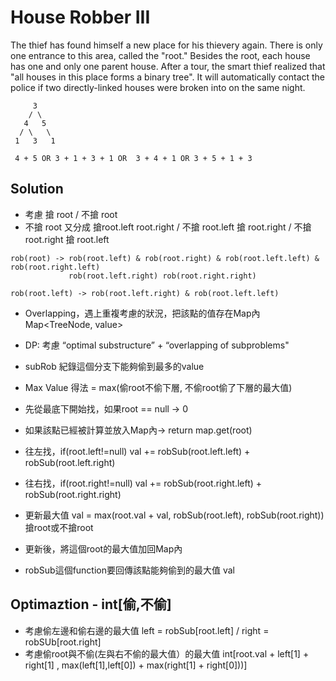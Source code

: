 # House Robber III
The thief has found himself a new place for his thievery again. There is only one entrance to this area, called the "root." Besides the root, each house has one and only one parent house. After a tour, the smart thief realized that "all houses in this place forms a binary tree". It will automatically contact the police if two directly-linked houses were broken into on the same night.
```
     3
    / \
   4   5
  / \   \ 
 1   3   1

 4 + 5 OR 3 + 1 + 3 + 1 OR  3 + 4 + 1 OR 3 + 5 + 1 + 3 
```

## Solution
- 考慮 搶 root  / 不搶 root 
- 不搶 root 又分成 搶root.left root.right / 不搶 root.left 搶 root.right / 不搶 root.right 搶 root.left
```
rob(root) -> rob(root.left) & rob(root.right) & rob(root.left.left) & rob(root.right.left) 
             rob(root.left.right) rob(root.right.right)

rob(root.left) -> rob(root.left.right) & rob(root.left.left)
```
- Overlapping，遇上重複考慮的狀況，把該點的值存在Map內 Map<TreeNode, value>
- DP: 考慮 “optimal substructure” + “overlapping of subproblems"
- subRob 紀錄這個分支下能夠偷到最多的value
- Max Value 得法 = max(偷root不偷下層, 不偷root偷了下層的最大值)

- 先從最底下開始找，如果root == null -> 0
- 如果該點已經被計算並放入Map內-> return map.get(root)
- 往左找，if(root.left!=null) val += robSub(root.left.left) + robSub(root.left.right)
- 往右找，if(root.right!=null) val += robSub(root.right.left) + robSub(root.right.right)
- 更新最大值 val = max(root.val + val, robSub(root.left), robSub(root.right)) 搶root或不搶root
- 更新後，將這個root的最大值加回Map內
- robSub這個function要回傳該點能夠偷到的最大值 val

## Optimaztion - int[偷,不偷]
- 考慮偷左邊和偷右邊的最大值 left = robSub[root.left] / right = robSUb[root.right]
- 考慮偷root與不偷(左與右不偷的最大值）的最大值 int[root.val + left[1] + right[1] , max(left[1],left[0]) + max(right[1] + right[0]))]